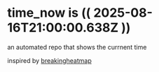 # time_now is (( 2025-08-16T21:00:00.638Z ))

an automated repo that shows the currnent time

inspired by [breakingheatmap](https://github.com/breakingheatmap/breakingheatmap)